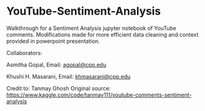 # YouTube-Sentiment-Analysis
Walkthrough for a Sentiment Analysis jupyter notebook of YouTube comments. Modifications made for more efficient data cleaning and context provided in powerpoint presentation.

Collaborators:

Asmitha Gopal, Email: agopal@cpp.edu

Khushi H. Masarani, Email: khmasarani@cpp.edu

Credit to: Tanmay Ghosh
Original source: https://www.kaggle.com/code/tanmay111/youtube-comments-sentiment-analysis
